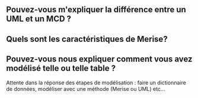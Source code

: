 ## Pouvez-vous m'expliquer la différence entre un UML et un MCD ?

## Quels sont les caractéristiques de Merise?

## Pouvez-vous nous expliquer comment vous avez modélisé telle ou telle table ?

Attente dans la réponse des étapes de modélisation : faire un dictionnaire de données, modéliser avec une méthode (Merise ou UML) etc...